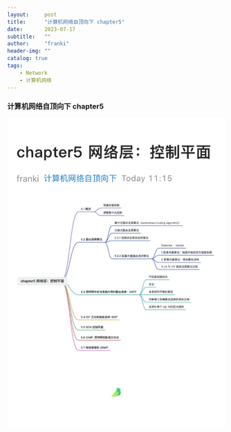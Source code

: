 ```yaml
---
layout:     post
title:      "计算机网络自顶向下 chapter5"
date:       2023-07-17
subtitle:   ""
author:     "franki"
header-img: ""
catalog: true
tags:
    - Network
    - 计算机网络
---
```


### 计算机网络自顶向下 chapter5

![chapter5](/images/posts/network/chapter5.jpg)
